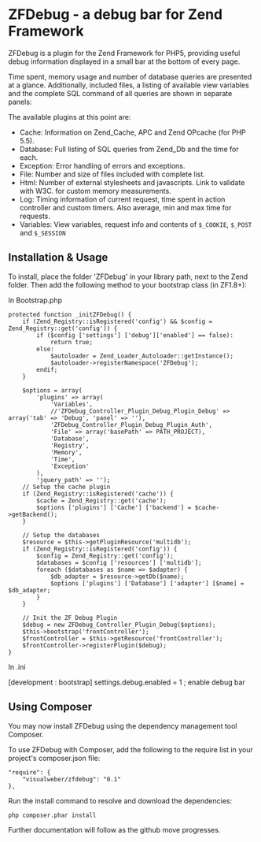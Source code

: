 # ZFDebug - a debug bar for Zend Framework
ZFDebug is a plugin for the Zend Framework for PHP5, providing useful debug information displayed in a small bar at the bottom of every page.

Time spent, memory usage and number of database queries are presented at a glance. Additionally, included files, a listing of available view variables and the complete SQL command of all queries are shown in separate panels:

The available plugins at this point are:

  * Cache: Information on Zend_Cache, APC and Zend OPcache (for PHP 5.5).
  * Database: Full listing of SQL queries from Zend_Db and the time for each.
  * Exception: Error handling of errors and exceptions.
  * File: Number and size of files included with complete list.
  * Html: Number of external stylesheets and javascripts. Link to validate with W3C.
for custom memory measurements.
  * Log: Timing information of current request, time spent in action controller and custom timers. Also average, min and max time for requests.
  * Variables: View variables, request info and contents of `$_COOKIE`, `$_POST` and `$_SESSION`

Installation & Usage
------------
To install, place the folder 'ZFDebug' in your library path, next to the Zend
folder. Then add the following method to your bootstrap class (in ZF1.8+):

In Bootstrap.php

    protected function _initZFDebug() {
        if (Zend_Registry::isRegistered('config') && $config = Zend_Registry::get('config')) {
            if ($config ['settings'] ['debug']['enabled'] == false):
                return true;
            else:
                $autoloader = Zend_Loader_Autoloader::getInstance();
                $autoloader->registerNamespace('ZFDebug');
            endif;
        }

        $options = array(
            'plugins' => array(
                'Variables',
                //'ZFDebug_Controller_Plugin_Debug_Plugin_Debug' => array('tab' => 'Debug', 'panel' => ''),
                'ZFDebug_Controller_Plugin_Debug_Plugin_Auth',
                'File' => array('basePath' => PATH_PROJECT),
                'Database',
                'Registry',
                'Memory',
                'Time',
                'Exception'
            ),
            'jquery_path' => '');
        // Setup the cache plugin
        if (Zend_Registry::isRegistered('cache')) {
            $cache = Zend_Registry::get('cache');
            $options ['plugins'] ['Cache'] ['backend'] = $cache->getBackend();
        }

        // Setup the databases
        $resource = $this->getPluginResource('multidb');
        if (Zend_Registry::isRegistered('config')) {
            $config = Zend_Registry::get('config');
            $databases = $config ['resources'] ['multidb'];
            foreach ($databases as $name => $adapter) {
                $db_adapter = $resource->getDb($name);
                $options ['plugins'] ['Database'] ['adapter'] [$name] = $db_adapter;
            }
        }

        // Init the ZF Debug Plugin
        $debug = new ZFDebug_Controller_Plugin_Debug($options);
        $this->bootstrap('frontController');
        $frontController = $this->getResource('frontController');
        $frontController->registerPlugin($debug);
    }

In .ini

[development : bootstrap]
	settings.debug.enabled = 1 ; enable debug bar


Using Composer
--------------
You may now install ZFDebug using the dependency management tool Composer.

To use ZFDebug with Composer, add the following to the require list in your
project's composer.json file:

	"require": {
	    "visualweber/zfdebug": "0.1"
	},

Run the install command to resolve and download the dependencies:

	php composer.phar install

Further documentation will follow as the github move progresses.
